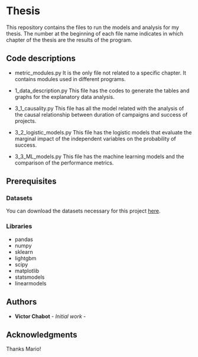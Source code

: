 # Thesis

This repository contains the files to run the models and analysis for my thesis. The number at the beginning of each file name indicates in which chapter of the thesis are the results of the program.


## Code descriptions

- metric_modules.py
It is the only file not related to a specific chapter. It contains modules used in different programs.

- 1_data_description.py
This file has the codes to generate the tables and graphs for the explanatory data analysis.


- 3_1_causality.py
This file has all the model related with the analysis of the causal relationship between duration of campaigns and success of projects.

- 3_2_logistic_models.py
This file has the logistic models that evaluate the marginal impact of the independent variables on the probability of success.

- 3_3_ML_models.py
This file has the machine learning models and the comparison of the performance metrics.


## Prerequisites

### Datasets
You can download the datasets necessary for this project [here](https://drive.google.com/open?id=1RKA0iTNlEOFgg9uWKZSMRyNvNx7pwoO-). 

### Libraries

- pandas
- numpy
- sklearn
- lightgbm
- scipy
- matplotlib
- statsmodels
- linearmodels


## Authors

* **Victor Chabot** - *Initial work* -

## Acknowledgments

Thanks Mario!
